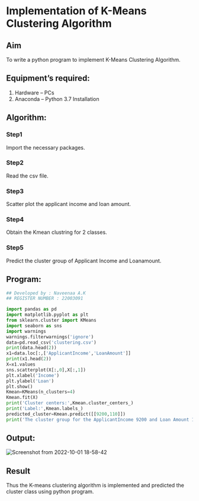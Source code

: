 # Implementation of K-Means Clustering Algorithm
## Aim
To write a python program to implement K-Means Clustering Algorithm.
## Equipment’s required:
1.	Hardware – PCs
2.	Anaconda – Python 3.7 Installation

## Algorithm:

### Step1
Import the necessary packages.

### Step2
Read the csv file.

### Step3
Scatter plot the applicant income and loan amount.

### Step4
Obtain the Kmean clustring for 2 classes.

### Step5
Predict the cluster group of Applicant Income and Loanamount.

## Program:
```python
## Developed by : Naveenaa A.K
## REGISTER NUMBER : 22003091

import pandas as pd
import matplotlib.pyplot as plt
from sklearn.cluster import KMeans
import seaborn as sns
import warnings
warnings.filterwarnings('ignore')
data=pd.read_csv('clustering.csv')
print(data.head(2))
x1=data.loc[:,['ApplicantIncome','LoanAmount']]
print(x1.head(2))
X=x1.values
sns.scatterplot(X[:,0],X[:,1])
plt.xlabel('Income')
plt.ylabel('Loan')
plt.show()
Kmean=KMeans(n_clusters=4)
Kmean.fit(X)
print('Cluster centers:',Kmean.cluster_centers_)
print('Label:',Kmean.labels_)
predicted_cluster=Kmean.predict([[9200,110]])
print('The cluster group for the ApplicantIncome 9200 and Loan Amount 110 is ',predicted_cluster)
```

## Output:

![Screenshot from 2022-10-01 18-58-42](https://user-images.githubusercontent.com/113497333/193411889-491bc49c-51e2-45f9-beaa-dd120328ca2f.png)

## Result
Thus the K-means clustering algorithm is implemented and predicted the cluster class using python program.
